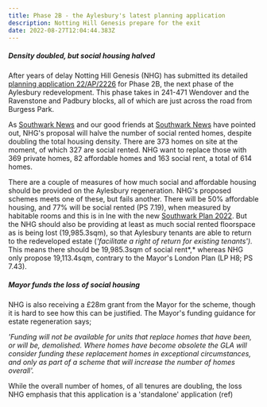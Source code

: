 ```yaml
---
title: Phase 2B - the Aylesbury's latest planning application
description: Notting Hill Genesis prepare for the exit
date: 2022-08-27T12:04:44.383Z
---
```

##### Density doubled, but social housing halved

After years of delay Notting Hill Genesis (NHG) has submitted its detailed [planning application 22/AP/2226](https://planning.southwark.gov.uk/online-applications/) for Phase 2B, the next phase of the Aylesbury redevelopment.  This phase takes in 241-471 Wendover and the Ravenstone and Padbury blocks, all of which are just across the road from Burgess Park.

As [Southwark News](https://southwarknews.co.uk/featured/latest-aylesbury-estate-development-would-slash-social-rent-homes-by-50-per-cent/) and our good friends at [Southwark News](https://twitter.com/SouthwarkNotes/status/1557081532313092098) have pointed out, NHG's proposal will halve the number of social rented homes, despite doubling the total housing density.  There are 373 homes on site at the moment, of which 327 are social rented.  NHG want to replace those with 369 private homes, 82 affordable homes and 163 social rent, a total of 614 homes.

There are a couple of measures of how much social and affordable housing should be provided on the Aylesbury regeneration.  NHG's proposed schemes meets one of these, but fails another.  There will be 50% affordable housing, and 77% will be social rented (PS 7.19), when measured by habitable rooms and this is in lne with the new [Southwark Plan 2022](https://www.southwark.gov.uk/assets/attach/94325/Southwark-Plan-2022.pdf).  But the NHG should also be providing at least as much social rented floorspace as is being lost (19,985.3sqm), so that Aylesbury tenants are able to return to the redeveloped estate (*'facilitate a right of return for existing tenants').* This means there should be 19,985.3sqm of social rent*,* whereas NHG only propose 19,113.4sqm, contrary to the Mayor's London Plan (LP H8; PS 7.43).

##### Mayor funds the loss of social housing

NHG is also receiving a £28m grant from the Mayor for the scheme, though it is hard to see how this can be justified.  The Mayor's funding guidance for estate regeneration says;

*'Funding will not be available for units that replace homes that have been, or will be, demolished. Where homes have become obsolete the GLA will consider funding these replacement homes in exceptional circumstances, and only as part of a scheme that will increase the number of homes overall'.*

While the overall number of homes, of all tenures are doubling, the loss  NHG emphasis that this application is a 'standalone' application (ref)